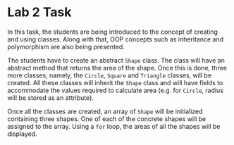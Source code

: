 
# Lab 2 Task

In this task, the students are being introduced to the concept of creating and using classes. Along with that, OOP concepts such as inheritance and polymorphism are also being presented. 

The students have to create an abstract `Shape` class. The class will have an abstract method that returns the area of the shape. Once this is done, three more classes, namely, the `Circle`, `Square` and `Triangle` classes, will be created. All these classes will inherit the `Shape` class and will have fields to accommodate the values required to calculate  area (e.g. for `Circle`, radius will be stored as an attribute). 

Once all the classes are created, an array of `Shape` will be initialized containing three shapes. One of each of the concrete shapes will be assigned to the array. Using a `for` loop, the areas of all the shapes will be displayed.